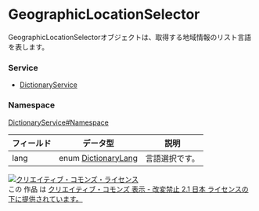# GeographicLocationSelector
GeographicLocationSelectorオブジェクトは、取得する地域情報のリスト言語を表します。
### Service
+ [DictionaryService](../../services/DictionaryService.md)

### Namespace
[DictionaryService#Namespace](../../services/DictionaryService.md#namespace)

| フィールド | データ型 | 説明 | 
|---|---|---|
| lang| enum <a href="DictionaryLang.md">DictionaryLang</a>| 言語選択です。 |

<a rel="license" href="http://creativecommons.org/licenses/by-nd/2.1/jp/"><img alt="クリエイティブ・コモンズ・ライセンス" style="border-width:0" src="https://i.creativecommons.org/l/by-nd/2.1/jp/88x31.png" /></a><br />この 作品 は <a rel="license" href="http://creativecommons.org/licenses/by-nd/2.1/jp/">クリエイティブ・コモンズ 表示 - 改変禁止 2.1 日本 ライセンスの下に提供されています。</a>
